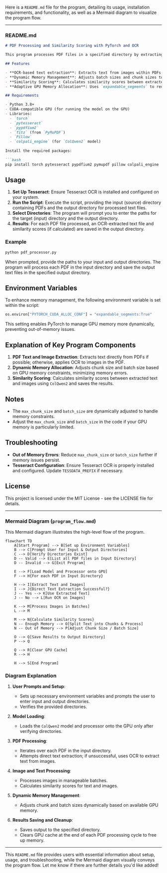 Here is a `README.md` file for the program, detailing its usage, installation requirements, and functionality, as well as a Mermaid diagram to visualize the program flow.

---

### README.md

```markdown
# PDF Processing and Similarity Scoring with PyTorch and OCR

This program processes PDF files in a specified directory by extracting text and images, performing OCR (Optical Character Recognition) where necessary, and calculating similarity scores between text and images using a deep learning model (`ColQwen2`). The results are saved in a specified output directory.

## Features

- **OCR-based text extraction**: Extracts text from images within PDFs if direct text extraction fails.
- **Dynamic Memory Management**: Adjusts batch sizes and chunk sizes to prevent GPU memory overload.
- **Similarity Scoring**: Calculates similarity scores between extracted images and text content.
- **Adaptive GPU Memory Allocation**: Uses `expandable_segments` to reduce memory fragmentation and better manage limited GPU resources.

## Requirements

- Python 3.8+
- CUDA-compatible GPU (for running the model on the GPU)
- Libraries:
  - `torch`
  - `pytesseract`
  - `pypdfium2`
  - `fitz` (from `PyMuPDF`)
  - `Pillow`
  - `colpali_engine` (for `ColQwen2` model)
  
Install the required packages:

```bash
pip install torch pytesseract pypdfium2 pymupdf pillow colpali_engine
```

## Usage

1. **Set Up Tesseract**: Ensure Tesseract OCR is installed and configured on your system.
2. **Run the Script**: Execute the script, providing the input (source) directory containing PDFs and the output directory for processed text files.
3. **Select Directories**: The program will prompt you to enter the paths for the target (input) directory and the output directory.
4. **Results**: For each PDF file processed, an OCR-extracted text file and similarity scores (if calculated) are saved in the output directory.

### Example

```bash
python pdf_processor.py
```

When prompted, provide the paths to your input and output directories. The program will process each PDF in the input directory and save the output text files in the specified output directory.

## Environment Variables

To enhance memory management, the following environment variable is set within the script:

```python
os.environ["PYTORCH_CUDA_ALLOC_CONF"] = "expandable_segments:True"
```

This setting enables PyTorch to manage GPU memory more dynamically, preventing out-of-memory issues.

## Explanation of Key Program Components

1. **PDF Text and Image Extraction**: Extracts text directly from PDFs if possible; otherwise, applies OCR to images in the PDF.
2. **Dynamic Memory Allocation**: Adjusts chunk size and batch size based on GPU memory constraints, minimizing memory errors.
3. **Similarity Scoring**: Calculates similarity scores between extracted text and images using `ColQwen2` and saves the results.

## Notes

- The `max_chunk_size` and `batch_size` are dynamically adjusted to handle memory constraints.
- Adjust the `max_chunk_size` and `batch_size` in the code if your GPU memory is particularly limited.

## Troubleshooting

- **Out of Memory Errors**: Reduce `max_chunk_size` or `batch_size` further if memory issues persist.
- **Tesseract Configuration**: Ensure Tesseract OCR is properly installed and configured. Update `TESSDATA_PREFIX` if necessary.

## License

This project is licensed under the MIT License - see the LICENSE file for details.


---

### Mermaid Diagram (`program_flow.mmd`)

This Mermaid diagram illustrates the high-level flow of the program.

```mermaid
flowchart TD
    A[Start Program] --> B[Set up Environment Variables]
    B --> C[Prompt User for Input & Output Directories]
    C --> D[Verify Directories Exist]
    D -- Valid --> E[List all PDF files in Input Directory]
    D -- Invalid --> G[Exit Program]

    E --> F[Load Model and Processor onto GPU]
    F --> H{For each PDF in Input Directory}
    
    H --> I[Extract Text and Images]
    I --> J{Direct Text Extraction Successful?}
    J -- Yes --> K[Use Extracted Text]
    J -- No --> L[Run OCR on Images]

    K --> M[Process Images in Batches]
    L --> M

    M --> N{Calculate Similarity Scores}
    N -- Enough Memory --> O[Split Text into Chunks & Process]
    N -- Out of Memory --> P[Adjust Chunk Size / Batch Size]
    
    O --> Q[Save Results to Output Directory]
    P --> Q

    Q --> R[Clear GPU Cache]
    R --> H
    
    H --> S[End Program]
```

### Diagram Explanation

1. **User Prompts and Setup**:
   - Sets up necessary environment variables and prompts the user to enter input and output directories.
   - Verifies the provided directories.

2. **Model Loading**:
   - Loads the `ColQwen2` model and processor onto the GPU only after verifying directories.

3. **PDF Processing**:
   - Iterates over each PDF in the input directory.
   - Attempts direct text extraction; if unsuccessful, uses OCR to extract text from images.

4. **Image and Text Processing**:
   - Processes images in manageable batches.
   - Calculates similarity scores for text and images.

5. **Dynamic Memory Management**:
   - Adjusts chunk and batch sizes dynamically based on available GPU memory.

6. **Results Saving and Cleanup**:
   - Saves output to the specified directory.
   - Clears GPU cache at the end of each PDF processing cycle to free up memory.

---

This `README.md` file provides users with essential information about setup, usage, and troubleshooting, while the Mermaid diagram visually conveys the program flow. Let me know if there are further details you'd like added!

